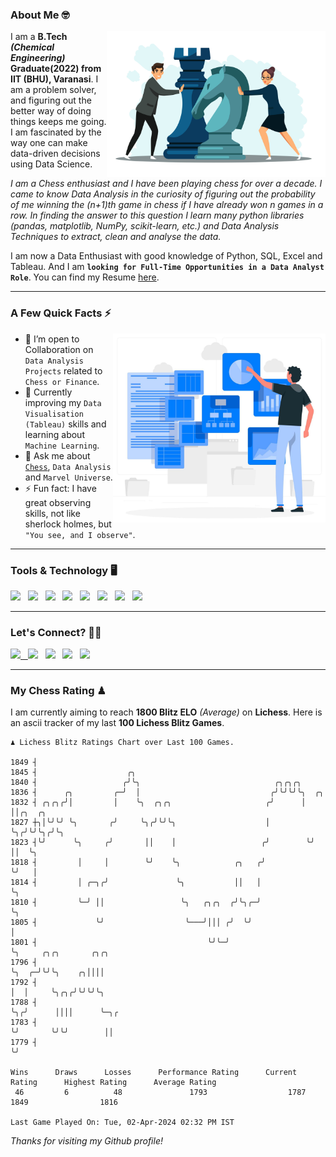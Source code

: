 ### About Me 🤓
<img align="right" alt="Coding" width="350" src="https://github.com/Laxman-Lakhan/Laxman-Lakhan/blob/master/Assets/Chess_Vector.jpg">   

I am a **B.Tech** _**(Chemical Engineering)**_ **Graduate(2022) from IIT (BHU), Varanasi**. I am a problem solver, and figuring out the better way of doing things keeps me going. I am fascinated by the way one can make data-driven decisions using Data Science. 

_I am a Chess enthusiast and I have been playing chess for over a decade. I came to know Data Analysis in the curiosity of figuring out the probability of me winning the (n+1)th game in chess if I have already won n games in a row. In finding the answer to this question I learn many python libraries (pandas, matplotlib, NumPy, scikit-learn, etc.) and Data Analysis Techniques to extract, clean and analyse the data._

I am now a Data Enthusiast with good knowledge of Python, SQL, Excel and Tableau. And I am **`looking for Full-Time Opportunities in a Data Analyst Role`**. You can find my Resume
 [here](https://drive.google.com/file/d/1UIOoogRLj5eGQFQBkuvMmTISZVdl2Ok7/view?usp=sharing).


---

### A Few Quick Facts ⚡️
<img align="right" alt="Coding" width="340" src="https://github.com/Laxman-Lakhan/Laxman-Lakhan/blob/master/Assets/Data_Vector.jpg">   

- 🤝 I’m open to Collaboration on `Data Analysis Projects` related to `Chess or Finance`.
- 📖 Currently improving my `Data Visualisation (Tableau)` skills and learning about `Machine Learning`.
- 💬 Ask me about [`Chess`](https://lichess.org/@/YourKingIsInDanger), `Data Analysis` and `Marvel Universe`.
- ⚡️ Fun fact: I have great observing skills, not like sherlock holmes, but `"You see, and I observe"`.

---
### Tools & Technology 🖥

<img src="https://img.shields.io/badge/Python-white?logo=Python&logoColor=ColorName&style=ShieldStyle" /> &nbsp;
<img src="https://img.shields.io/badge/MySQL-white?logo=MySQL&logoColor=ColorName&style=ShieldStyle" /> &nbsp;
<img src="https://img.shields.io/badge/Tableau-white?logo=Tableau&logoColor=ColorName&style=ShieldStyle" /> &nbsp;
<img src="https://img.shields.io/badge/Excel-white?logo=Microsoft+Excel&logoColor=196F3D&style=ShieldStyle" /> &nbsp;
<img src="https://img.shields.io/badge/Jupyter-white?logo=Jupyter&logoColor=ColorName&style=ShieldStyle" /> &nbsp;
<img src="https://img.shields.io/badge/pandas-white?logo=Pandas&logoColor=000080&style=ShieldStyle" /> &nbsp;
<img src="https://img.shields.io/badge/numpy-white?logo=Numpy&logoColor=85C1E9&style=ShieldStyle" /> &nbsp;
<img src="https://img.shields.io/badge/scikit learn-white?logo=Scikit+Learn&logoColor=ColorName&style=ShieldStyle" /> &nbsp;



---

### Let's Connect? 🫳🏻

<a href="mailto:laxmansingh.lakhan@gmail.com"> <img src="https://img.icons8.com/fluent/48/000000/gmail.png" width="3.5%"/> &nbsp;
[<img src="https://img.icons8.com/color/48/000000/linkedin.png" width="3.5%"/>](https://www.linkedin.com/in/laxman-lakhan/)  &nbsp;
[<img src="https://img.icons8.com/fluent/48/000000/facebook-new.png" width="3.5%"/>](https://www.facebook.com/s.laxmanlakhan/)  &nbsp;
[<img src="https://img.icons8.com/fluent/48/000000/instagram-new.png" width="3.5%"/>](https://www.instagram.com/laxman.lakhan/)  &nbsp;
[<img src="https://img.icons8.com/color/48/000000/twitter.png" width="3.5%"/>](https://twitter.com/laxman__lakhan)  &nbsp;

 ---
  
### My Chess Rating ♟
  
I am currently aiming to reach **1800 Blitz ELO** *(Average)* on **Lichess**. Here is an ascii tracker of my last **100 Lichess Blitz Games**.

  ```
  ♟︎ 𝙻𝚒𝚌𝚑𝚎𝚜𝚜 𝙱𝚕𝚒𝚝𝚣 𝚁𝚊𝚝𝚒𝚗𝚐𝚜 𝙲𝚑𝚊𝚛𝚝 𝚘𝚟𝚎𝚛 𝙻𝚊𝚜𝚝 𝟷00 𝙶𝚊𝚖𝚎𝚜.
  
1849 ┤
1845 ┤                    ╭╮
1840 ┤                   ╭╯╰╮                              ╭╮╭╮╭╮
1836 ┤      ╭╮         ╭─╯  │                             ╭╯╰╯╰╯╰╮  ╭╮
1832 ┤ ╭╮╭╮╭╯│         │    ╰╮  ╭╮╭╮                     ╭╯      │  ││╭╮  ╭╮
1827 ┼╮│╰╯╰╯ ╰╮       ╭╯     ╰╮╭╯╰╯╰╮                    │       ╰╮╭╯╰╯╰╮╭╯╰╮
1823 ┤╰╯      ╰╮     ╭╯       ││    │                   ╭╯        ╰╯    ││  ╰╮
1818 ┤         │     │        ╰╯    ╰╮            ╭╮   ╭╯               ╰╯   │
1814 ┤         │ ╭─╮╭╯               ╰╮           ││   │                     ╰╮
1810 ┤         ╰─╯ ││                 ╰╮   ╭╮╭╮  ╭╯╰╮╭─╯                      ╰╮
1805 ┤             ╰╯                  ╰───╯│││ ╭╯  ╰╯                         │
1801 ┤                                      ╰╯╰─╯                              ╰╮     ╭╮╭╮       ╭╮╭╮
1796 ┤                                                                          ╰╮  ╭─╯╰╯╰╮    ╭╮││││
1792 ┤                                                                           │  │     ╰╮╭╮╭╯╰╯╰╯╰╮
1788 ┤                                                                           ╰╮╭╯      ││││      ╰─╮╭
1783 ┤                                                                            ╰╯       ╰╯╰╯        ││
1779 ┤                                                                                                 ╰╯ 

Wins      Draws      Losses      Performance Rating      Current Rating      Highest Rating      Average Rating
   46         6          48               1793                  1787                1849                1816     

Last Game Played On: Tue, 02-Apr-2024 02:32 PM IST
  ```
  
  
*Thanks for visiting my Github profile!*
